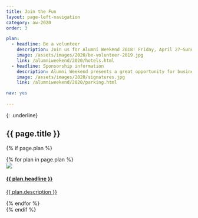 ```yaml
---
title: Join the Fun
layout: page-left-navigation
category: aw-2020
order: 3

plan:
  - headline: Be a volunteer
    description: Join us for Alumni Weekend 2018! Friday, April 27–Sunday, April 29. With so many fun events happening, we don’t want any Slugs to miss out!
    image: /assets/images/2020/be-volunteer-2019.jpg
    link: /alumniweekend/2020/hotels.html
  - headline: Sponsorship information
    description: Alumni Weekend presents a great opportunity for businesses to be seen as a partner of the university and its broad alumni population.
    image: /assets/images/2020/signatures.jpg
    link: /alumniweekend/2020/parking.html

nav: yes
    
---
```

{: .underline}
## {{ page.title }}

{% if page.plan %}
<div class="generic-card-list fade-out-siblings">
   {% for plan in page.plan %}
    <a class="generic-card" href="{{ plan.link }}" aria-label="">
        <div class="image">
            <img src="{{ plan.image }}">
        </div>
        <div class="card-text">
            <h4 class="underline">{{ plan.headline }}</h4>
            <p>{{ plan.description }}</p>
        </div>
    </a>
    {% endfor %}
</div>
{% endif %}
